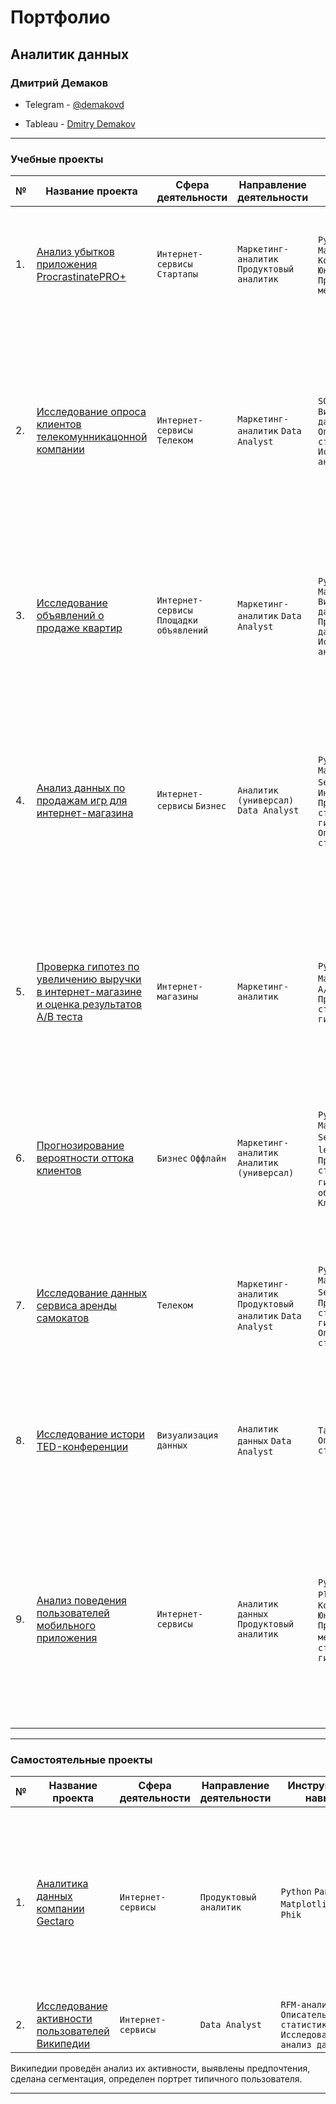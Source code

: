 # Портфолио  

## Аналитик данных   

### Дмитрий Демаков
- Telegram - [@demakovd](https://t.me/demakovd )

- Tableau - [Dmitry Demakov](https://public.tableau.com/app/profile/dmitry.demakov/vizzes)
   
---   
   
### Учебные проекты  
   
|     **№**        |     **Название   проекта**      |     **Сфера   деятельности**             |     **Направление   деятельности**    |     **Инструменты,   навыки**         |     **Описание   проекта**     |
|------------------|--------------------------------------------------------------------------------------------------------------------------------------------------|-------------------------------------------------|------------------------------------------------------------------------------------|----------------------------------------------------------------------------------------------------------------------------------------------------------------------------------------------|------------------------------------------------------------------------------------------------------------------------------------------------------------------------------------------------------------------------------------------------------------------------|
|     1.           |     [Анализ убытков приложения ProcrastinatePRO+](https://github.com/halfnoob-halfpro/Portfolio/tree/main/procrastinate_bi)                                                           |     `Интернет-сервисы`    `Стартапы`     |     `Маркетинг-аналитик`    `Продуктовый аналитик`                                                                 |     `Python`    `Pandas`    `Matplotlib`    `Когортный анализ`    `Юнит-экономика`    `Продуктовые метрики`                                                                                                                                                                         |     Задача для маркетингового аналитика развлекательного приложения Procrastinate Pro+. Несмотря на огромные вложения в рекламу, последние несколько месяцев компания терпит убытки. Ваша задача — разобраться в причинах и помочь компании выйти в плюс.                                                                   |
|     2.           |     [Исследование опроса клиентов телекомунникацонной компании](https://github.com/halfnoob-halfpro/Portfolio/tree/main/telecom_nps)                                                           |     `Интернет-сервисы`    `Телеком`     |     `Маркетинг-аналитик`    `Data Analyst`            |     `SQL`    `Tableau`    `Визуализация данных`    `Описательная статистика`    `Исследовательский анализ данных`                                                                                                                                                                     |     Для телекоммуникационной компании определён текущий уровень потребительской лояльности на основе данных опроса выгруженных из базы SQLite. Подготовлен дашборд с результатами исследования, содержащий информацию о распределении участников опроса по возрасту и полу, распределении старых и новых пользователей, активности пользователей по городам, наиболее и наименее лояльных к сервису группах пользователей, клиентах-сторонниках и общем NPS среди всех опрошенных.                                                                 |
|     3.           |     [Исследование объявлений о продаже квартир](https://github.com/halfnoob-halfpro/Portfolio/tree/main/real_estate)                                                           |     `Интернет-сервисы`    `Площадки объявлений`     |     `Маркетинг-аналитик`    `Data Analyst`            |     `Python`    `Pandas`    `Matplotlib`    `Визуализация данных`     `Предобработка данных`    `Исследовательский анализ данных`                                                                                                                                                                     |     На основе данных сервиса Яндекс.Недвижимость определена рыночная стоимость объектов недвижимости разного типа, типичные параметры квартир, в зависимости от удаленности от центра. Проведена предобработка данных. Добавлены новые данные. Построены гистограммы, боксплоты, диаграммы рассеивания.                                                                 |
|     4.           |     [Анализ данных по продажам игр для интернет-магазина](https://github.com/halfnoob-halfpro/Portfolio/tree/main/da_games)                                                           |     `Интернет-сервисы`    `Бизнес`   |  `Аналитик (универсал)` `Data Analyst`  |   `Python` `Pandas` `Matplotlib` `Seaborn` `Бизнес` `Интернет-сервисы` `Проверка статистических гипотез` `Описательная статистика`                                                                                                                                                                     |     Для интернет-магазина «Стримчик», который продаёт по всему миру компьютерные игры, необходимо выявить определяющие успешность игры закономерности. Это позволит сделать ставку на потенциально популярный продукт и спланировать рекламные кампании. Для исследования используются полученные из открытых источников исторические данные о продажах игр, оценки пользователей и экспертов, жанры и платформы (например, Xbox или PlayStation). |
|     5.           |     [Проверка гипотез по увеличению выручки в интернет-магазине и оценка результатов A/B теста](https://github.com/halfnoob-halfpro/Portfolio/tree/main/ab_test)                       |     `Интернет-магазины`   |  `Маркетинг-аналитик`  |   `Python` `Pandas` `Matplotlib` `SciPy` `A/B-тестирование` `Проверка статистических гипотез`                                                                                                                                                                     |     Сделана приоритизация гипотез по фреймворкам ICE и RICE. Проведён анализ результатов A/B-теста, построены графики кумулятивной выручки, среднего чека, конверсии по группам, а затем посчитана статистическая значимость различий конверсий и средних чеков по сырым и очищенным данным. На основании анализа было принято решение о нецелесообразности дальнейшего проведения теста. |
|     6.           |     [Прогнозирование вероятности оттока клиентов](https://github.com/halfnoob-halfpro/Portfolio/tree/main/ml_gym)                       |     `Бизнес` `Оффлайн`   |  `Маркетинг-аналитик` `Аналитик (универсал)`  |   `Python` `Pandas` `Matplotlib` `Seaborn` `Scikit-learn` `SciPy` `Проверка статистических гипотез` `Машинное обучение` `Кластеризация`                                                                                                                                                                     |     В данном проекте использовано машинное обучение. Спрогнозирована вероятность оттока (на уровне следующего месяца) для каждого клиента; сформированы типичные портреты пользователей: выделены наиболее яркие группы, охарактеризованы их основные свойства; проанализированы основные признаки, наиболее сильно влияющие на отток. |
|     7.           |     [Исследование данных сервиса аренды самокатов](https://github.com/halfnoob-halfpro/Portfolio/tree/main/scooters_st)                       |     `Телеком`   |  `Маркетинг-аналитик` `Продуктовый аналитик` `Data Analyst`  |   `Python` `Pandas` `Matplotlib` `Seaborn` `SciPy` `Проверка статистических гипотез` `Описательная статистика`                                                                                                                                                                     |     Проведен предварительный анализ использования тарифов на выборке клиентов сервиса самокатов, проанализировано поведение клиентов при использовании услуг. Проведена предобработка данных, их анализ. Проверены статистические гипотезы на основе имеющихся данных. |
|     8.           |     [Исследование истори TED-конференции](https://github.com/halfnoob-halfpro/Portfolio/blob/main/ted_research/README.md)                       |     `Визуализация данных`   |  `Аналитик данных` `Data Analyst`  |   `Tableau` `Описательная статистика`                                                                                                                                                                     |     Проведён статистический анализ открытых данных TED-конференций, проанализированы предпочтения зрителей и вопросы, поднимаемые приглашенными авторами. Исследована динамика развития конференции, охват по странам и характерные региональные особенности. |
|     9.           |     [Анализ поведения пользователей мобильного приложения](https://github.com/halfnoob-halfpro/Portfolio/blob/main/mobile/README.md)                       |     `Интернет-сервисы`   |  `Аналитик данных` `Продуктовый аналитик`  |   `Python`    `Pandas` `Plotly` `SciPy` `Когортный анализ`  `Юнит-экономика`    `Продуктовые метрики`   `Проверка статистических гипотез`                                                                                                                                                                   |     В ходе исследования определены основные паттерны поведения пользователей мобильного приложения и характерные сценарии, которые приводят к совершению пользователем целевого действия. На основе полученных результатов сформированы воронки основных сценариев активности и построена диаграмма  Sankey. Для оценки активности пользователей расчитаны продуктовые метрики, на основе которых были выдвинуты и проверены две статистические гипотезы. |

---    

### Самостоятельные проекты  
   
|     **№**        |     **Название   проекта**      |     **Сфера   деятельности**             |     **Направление   деятельности**    |     **Инструменты,   навыки**         |     **Описание   проекта**     |
|------------------|--------------------------------------------------------------------------------------------------------------------------------------------------|-------------------------------------------------|------------------------------------------------------------------------------------|----------------------------------------------------------------------------------------------------------------------------------------------------------------------------------------------|------------------------------------------------------------------------------------------------------------------------------------------------------------------------------------------------------------------------------------------------------------------------|
|     1.           |     [Аналитика данных компании Gectaro ](https://github.com/halfnoob-halfpro/Portfolio/tree/main/gectaro)                                                           |     `Интернет-сервисы`     |      `Продуктовый аналитик`                                                                 |     `Python`    `Pandas`    `Matplotlib`  `SciPy` `Phik`                                                                                                                                                                       |    На основе имеющихся данных составить портрет наиболее типичного клиента, разобраться в причинах оттока клиентов, предложить решения по их минимизации.                                                                   |
|     2.           |     [Исследование активности пользователей Википедии](https://github.com/halfnoob-halfpro/Portfolio/tree/main/wikipedia_users)                                                           |     `Интернет-сервисы`     |        `Data Analyst`            |      `RFM-анализ`    `Описательная статистика`    `Исследовательский анализ данных`                                                                                                                                                                     |     На основе данных о пользователях
Википедии проведён анализ их активности, выявлены предпочтения, сделана сегментация, определен портрет типичного пользователя.            


  
---    

